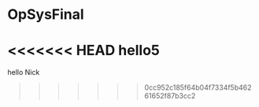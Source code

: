 # OpSysFinal

<<<<<<< HEAD
hello5
=======
hello
Nick
>>>>>>> 0cc952c185f64b04f7334f5b46261652f87b3cc2
